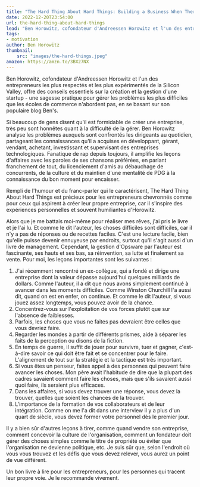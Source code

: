 ```yaml
---
title: "The Hard Thing About Hard Things: Building a Business When There Are No Easy Answers"
date: 2022-12-20T23:54:00
url: the-hard-thing-about-hard-things
lead: "Ben Horowitz, cofondateur d'Andreessen Horowitz et l'un des entrepreneurs les plus respectés et les plus expérimentés de la Silicon Valley, offre des conseils essentiels sur la création et la gestion d'une startup."
tags: 
- motivation
author: Ben Horowitz
thumbnail: 
    src: "images/the-hard-things.jpeg"
amazon: https://amzn.to/3BX27NX
---
```


Ben Horowitz, cofondateur d'Andreessen Horowitz et l'un des entrepreneurs les plus respectés et les plus expérimentés de la Silicon Valley, offre des conseils essentiels sur la création et la gestion d'une startup - une sagesse pratique pour gérer les problèmes les plus difficiles que les écoles de commerce n'abordent pas, en se basant sur son populaire blog Ben's.

Si beaucoup de gens disent qu'il est formidable de créer une entreprise, très peu sont honnêtes quant à la difficulté de la gérer. Ben Horowitz analyse les problèmes auxquels sont confrontés les dirigeants au quotidien, partageant les connaissances qu'il a acquises en développant, gérant, vendant, achetant, investissant et supervisant des entreprises technologiques. Fanatique de rap depuis toujours, il amplifie les leçons d'affaires avec les paroles de ses chansons préférées, en parlant franchement de tout, du licenciement d'amis au débauchage de concurrents, de la culture et du maintien d'une mentalité de PDG à la connaissance du bon moment pour encaisser.

Rempli de l'humour et du franc-parler qui le caractérisent, The Hard Thing About Hard Things est précieux pour les entrepreneurs chevronnés comme pour ceux qui aspirent à créer leur propre entreprise, car il s'inspire des expériences personnelles et souvent humiliantes d'Horowitz.













Alors que je me battais moi-même pour réaliser mes rêves, j'ai pris le livre et je l'ai lu. Et comme le dit l'auteur, les choses difficiles sont difficiles, car il n'y a pas de réponses ou de recettes faciles. C'est une lecture facile, bien qu'elle puisse devenir ennuyeuse par endroits, surtout qu'il s'agit aussi d'un livre de management. Cependant, la gestion d'Opsware par l'auteur est fascinante, ses hauts et ses bas, sa réinvention, sa lutte et finalement sa vente. Pour moi, les leçons importantes sont les suivantes :

1. J'ai récemment rencontré un ex-collègue, qui a fondé et dirige une entreprise dont la valeur dépasse aujourd'hui quelques milliards de dollars. Comme l'auteur, il a dit que nous avons simplement continué à avancer dans les moments difficiles. Comme Winston Churchill l'a aussi dit, quand on est en enfer, on continue. Et comme le dit l'auteur, si vous jouez assez longtemps, vous pouvez avoir de la chance.
2. Concentrez-vous sur l'exploitation de vos forces plutôt que sur l'absence de faiblesses.
3. Parfois, les choses que vous ne faites pas devraient être celles que vous devriez faire.
4. Regarder les mondes à partir de différents prismes, aide à séparer les faits de la perception ou disons de la fiction.
5. En temps de guerre, il suffit de jouer pour survivre, tuer et gagner, c'est-à-dire savoir ce qui doit être fait et se concentrer pour le faire. L'alignement de tout sur la stratégie et la tactique est très important.
6. Si vous êtes un penseur, faites appel à des personnes qui peuvent faire avancer les choses. Mon père avait l'habitude de dire que la plupart des cadres savaient comment faire les choses, mais que s'ils savaient aussi quoi faire, ils seraient plus efficaces.
7. Dans les affaires, si vous devez trouver une réponse, vous devez la trouver, quelles que soient les chances de la trouver.
8. L'importance de la formation de vos collaborateurs et de leur intégration. Comme on me l'a dit dans une interview il y a plus d'un quart de siècle, vous devez former votre personnel dès le premier jour.

Il y a bien sûr d'autres leçons à tirer, comme quand vendre son entreprise, comment concevoir la culture de l'organisation, comment un fondateur doit gérer des choses simples comme le titre de propriété ou éviter que l'organisation ne devienne politique, etc. Je suis sûr que, selon l'endroit où vous vous trouvez et les défis que vous devez relever, vous aurez un point de vue différent.

Un bon livre à lire pour les entrepreneurs, pour les personnes qui tracent leur propre voie. Je le recommande vivement.
